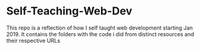 # Self-Teaching-Web-Dev
This repo is a reflection of how I self taught web development starting Jan 2019. It contains the folders with the code i did from distinct resources and their respective URLs
